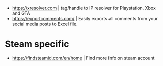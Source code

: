 - https://xresolver.com | tag/handle to IP resolver for Playstation, Xbox and GTA
- https://exportcomments.com/ | Easily exports all comments from your social media posts to Excel file.


# Steam specific
- https://findsteamid.com/en/home | Find more info on steam account
